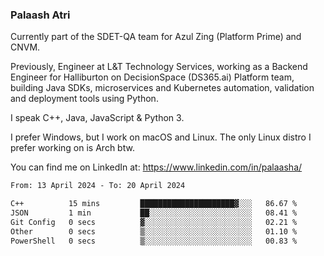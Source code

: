 ### Palaash Atri

Currently part of the SDET-QA team for Azul Zing (Platform Prime) and CNVM. 

Previously, Engineer at L&T Technology Services, working as a Backend Engineer for Halliburton on DecisionSpace (DS365.ai) Platform team, building Java SDKs, microservices and Kubernetes automation, validation and deployment tools using Python.

I speak C++, Java, JavaScript & Python 3.

I prefer Windows, but I work on macOS and Linux. The only Linux distro I prefer working on is Arch btw.

You can find me on LinkedIn at: https://www.linkedin.com/in/palaasha/

<!--START_SECTION:waka-->

```txt
From: 13 April 2024 - To: 20 April 2024

C++          15 mins         █████████████████████▓░░░   86.67 %
JSON         1 min           ██░░░░░░░░░░░░░░░░░░░░░░░   08.41 %
Git Config   0 secs          ▓░░░░░░░░░░░░░░░░░░░░░░░░   02.21 %
Other        0 secs          ▒░░░░░░░░░░░░░░░░░░░░░░░░   01.10 %
PowerShell   0 secs          ▒░░░░░░░░░░░░░░░░░░░░░░░░   00.83 %
```

<!--END_SECTION:waka-->
